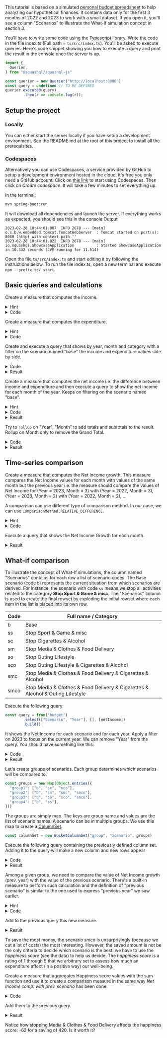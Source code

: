 This tutorial is based on a simulated [personal budget spreadsheet](src/main/resources/personal_budget_v3.csv) to help analyzing our
hypothetical finances. It contains data only for the first 3 months of 2022 and 2023 to work with a small dataset. If you open it, 
you'll see a column "Scenarios" to illustrate the What-If simulation concept in section 3.

You'll have to write some code using the [Typescript library](https://www.npmjs.com/package/@squashql/squashql-js).
Write the code in the file index.ts (Full path = `ts/src/index.ts`). You'll be asked to execute queries. Here's code snippet
showing you how to execute a query and print the result in the console once the server is up. 

```typescript
import {
  Querier,
} from "@squashql/squashql-js"

const querier = new Querier("http://localhost:8080")
const query = undefined // TO BE DEFINED
querier.execute0(query)
        .then(r => console.log(r));
```

## Setup the project

### Locally

You can either start the server locally if you have setup a development environment. See the README.md at the root of this project to install 
all the prerequisites. 

### Codespaces

Alternatively you can use Codespaces, a service provided by GitHub to setup a development environment hosted in the cloud, it's free you only need a GitHub account.
Click on [this link](https://github.com/codespaces/new?machine=basicLinux32gb&repo=580807210&ref=showcase-ts&location=WestEurope&devcontainer_path=.devcontainer%2Fdevcontainer.json) to start
using Codespaces. Then click on *Create codespace*. It will take a few minutes to set everything up.

In the terminal:
```bash
mvn spring-boot:run
```
It will download all dependencies and launch the server. If everything works as expected, you should see this in the console Output
```
2023-02-28 10:44:01.807  INFO 2678 --- [main] o.s.b.w.embedded.tomcat.TomcatWebServer  : Tomcat started on port(s): 8080 (http) with context path ''
2023-02-28 10:44:01.822  INFO 2678 --- [main] io.squashql.ShowcaseApplication          : Started ShowcaseApplication in 10.332 seconds (JVM running for 11.514)
```

Open the file `ts/src/index.ts` and start editing it by following the instructions below. To run the file index.ts, open a new terminal 
and execute `npm --prefix ts/ start`.

## Basic queries and calculations  
Create a measure that computes the income.

<details><summary>Hint</summary>

Use the `sumIf` aggregation function with a criterion on Income / Expenditure column.
</details>
<details><summary>Code</summary>

```typescript
const income = sumIf("Income", "Amount", criterion("Income / Expenditure", eq("Income")))
```
</details>

Create a measure that computes the expenditure.

<details><summary>Hint</summary>

Use the `sumIf` aggregation function with a criterion on Income / Expenditure column.
</details>
<details><summary>Code</summary>

```typescript
const expenditure = sumIf("Expenditure", "Amount", criterion("Income / Expenditure", neq("Income")))
```
</details>

Create and execute a query that shows by year, month and category with a filter on the scenario named "base" the income and expenditure
values side by side.

<details><summary>Code</summary>

```typescript
const query = from("budget")
        .where(criterion("Scenario", eq("b")))
        .select(["Year", "Month", "Category"], [], [income, expenditure])
        .build()
```
</details>
<details><summary>Result</summary>

```
+------+-------+---------------------------------+--------+--------------------+
| Year | Month |                        Category | Income |        Expenditure |
+------+-------+---------------------------------+--------+--------------------+
| 2022 |     1 |            Cigarettes & Alcohol |   null | 54.870000000000005 |
| 2022 |     1 |                  Current Income | 1930.0 |               null |
| 2022 |     1 | Media & Clothes & Food Delivery |   null |             118.75 |
| 2022 |     1 |             Minimum expenditure |   null |            1383.87 |
| 2022 |     1 |                Outing Lifestyle |   null |             141.38 |
| 2022 |     1 |             Sport & Game & misc |   null | 124.17000000000002 |
| 2022 |     2 |            Cigarettes & Alcohol |   null |              58.59 |
| 2022 |     2 |                  Current Income | 1930.0 |               null |
| 2022 |     2 | Media & Clothes & Food Delivery |   null | 202.22000000000003 |
| 2022 |     2 |             Minimum expenditure |   null | 1389.7999999999997 |
| 2022 |     2 |                Outing Lifestyle |   null |             149.75 |
| 2022 |     2 |             Sport & Game & misc |   null |             120.57 |
| 2022 |     3 |            Cigarettes & Alcohol |   null |              48.36 |
| 2022 |     3 |                  Current Income | 1930.0 |               null |
| 2022 |     3 | Media & Clothes & Food Delivery |   null |              72.94 |
| 2022 |     3 |             Minimum expenditure |   null |            1385.33 |
| 2022 |     3 |                Outing Lifestyle |   null | 218.57000000000005 |
| 2022 |     3 |             Sport & Game & misc |   null |             130.57 |
| 2023 |     1 |            Cigarettes & Alcohol |   null |               59.0 |
| 2023 |     1 |                  Current Income | 2010.0 |               null |
| 2023 |     1 | Media & Clothes & Food Delivery |   null |              127.0 |
| 2023 |     1 |             Minimum expenditure |   null |             1471.5 |
| 2023 |     1 |                Outing Lifestyle |   null |              152.0 |
| 2023 |     1 |             Sport & Game & misc |   null |              129.0 |
| 2023 |     2 |            Cigarettes & Alcohol |   null |               63.0 |
| 2023 |     2 |                  Current Income | 2010.0 |               null |
| 2023 |     2 | Media & Clothes & Food Delivery |   null |              216.0 |
| 2023 |     2 |             Minimum expenditure |   null |             1471.5 |
| 2023 |     2 |                Outing Lifestyle |   null |              161.0 |
| 2023 |     2 |             Sport & Game & misc |   null |              124.0 |
| 2023 |     3 |            Cigarettes & Alcohol |   null |               52.0 |
| 2023 |     3 |                  Current Income | 2010.0 |               null |
| 2023 |     3 | Media & Clothes & Food Delivery |   null |               77.0 |
| 2023 |     3 |             Minimum expenditure |   null |             1471.5 |
| 2023 |     3 |                Outing Lifestyle |   null |              235.0 |
| 2023 |     3 |             Sport & Game & misc |   null |              134.0 |
+------+-------+---------------------------------+--------+--------------------+
```
</details>

Create a measure that computes the net income i.e. the difference between income and expenditure and then execute a query 
to show the net income for each month of the year. Keeps on filtering on the scenario named "base".

<details><summary>Hint</summary>
<p>
Use the `minus` operator to compute the difference.
</p>
</details>
<details><summary>Code</summary>

```typescript
const netIncome = minus("Net income", income, expenditure)
const query = from("budget")
        .where(criterion("Scenario", eq("b")))
        .select(["Year", "Month"], [], [netIncome])
        .build()
```
</details>
<details><summary>Result</summary>

```
+------+-------+--------------------+
| Year | Month |         Net income |
+------+-------+--------------------+
| 2022 |     1 | 106.96000000000026 |
| 2022 |     2 |  9.070000000000391 |
| 2022 |     3 |  74.23000000000047 |
| 2023 |     1 |               71.5 |
| 2023 |     2 |              -25.5 |
| 2023 |     3 |               40.5 |
+------+-------+--------------------+
```
</details>

Try to `rollup` on "Year", "Month" to add totals and subtotals to the result. Rollup on Month only to remove the Grand Total.  
<details><summary>Code</summary>

```typescript
const query = from("budget")
        .where(criterion("Scenario", eq("b")))
        .select(["Year", "Month"], [], [netIncome])
        .rollup(["Year", "Month"])
        .build()
```
</details>
<details><summary>Result</summary>

```
+-------------+-------------+--------------------+
|        Year |       Month |         Net income |
+-------------+-------------+--------------------+
| Grand Total | Grand Total | 276.75999999999476 |
|        2022 |       Total | 190.25999999999476 |
|        2022 |           1 | 106.96000000000026 |
|        2022 |           2 |  9.070000000000391 |
|        2022 |           3 |  74.23000000000047 |
|        2023 |       Total |               86.5 |
|        2023 |           1 |               71.5 |
|        2023 |           2 |              -25.5 |
|        2023 |           3 |               40.5 |
+-------------+-------------+--------------------+
```
</details>

## Time-series comparison

Create a measure that computes the Net Income growth. This measure compares the Net Income values for each month with 
values of the same month but the previous year i.e. the measure should compare the values of Net Income for (Year = 2023, Month = 3) 
with (Year = 2022, Month = 3), (Year = 2023, Month = 2) with (Year = 2022, Month = 2), ...

A comparison can use different type of comparison method. In our case, we can use `ComparisonMethod.RELATIVE_DIFFERENCE`.

<details><summary>Hint</summary>
<p>
Use the `comparisonMeasureWithPeriod` to create the comparison measure.
</p>
</details>
<details><summary>Code</summary>

```typescript
const netIncomeGrowth = comparisonMeasureWithPeriod(
        "Net Income growth (prev. year)",
        ComparisonMethod.RELATIVE_DIFFERENCE,
        netIncome,
        new Map(Object.entries({ ["Year"]: "y-1" })),
        new Year("Year")
)
```
</details>

Execute a query that shows the Net Income Growth for each month.

<details><summary>Result</summary>

```typescript      
const query = from("budget")
        .where(criterion("Scenario", eq("b")))
        .select(["Year", "Month"], [], [netIncome, netIncomeGrowth])
        .build()
```

```
+------+-------+--------------------+--------------------------------+
| Year | Month |         Net income | Net Income growth (prev. year) |
+------+-------+--------------------+--------------------------------+
| 2022 |     1 | 106.96000000000026 |                           null |
| 2022 |     2 |  9.070000000000391 |                           null |
| 2022 |     3 |  74.23000000000047 |                           null |
| 2023 |     1 |               71.5 |            -0.3315258040388947 |
| 2023 |     2 |              -25.5 |              -3.81146637265699 |
| 2023 |     3 |               40.5 |           -0.45439849117607783 |
+------+-------+--------------------+--------------------------------+
```
This result shows us we have spent more money in 2023 than in 2022.
</details>

## What-if comparison

To illustrate the concept of What-If simulations, the column named "Scenarios" contains for each 
row a list of scenario codes.
The Base scenario (code `b`) represents the current situation from which scenarios are derived. For instance,
the scenario with code `ss` means we stop all activities related to the category **Stop Sport & Game & misc**. 
The "Scenarios" column is used to create the final rowset by exploding the initial rowset where each item in the 
list is placed into its own row.

| Code | Full name / Category                                                           |
|------|--------------------------------------------------------------------------------|
| b    | Base                                                                           |
| ss   | Stop Sport & Game & misc                                                       |
| sc   | Stop Cigarettes & Alcohol                                                      |
| sm   | Stop Media & Clothes & Food Delivery                                           |
| so   | Stop Outing Lifestyle                                                          |
| sco  | Stop Outing Lifestyle & Cigarettes & Alcohol                                   |
| smc  | Stop Media & Clothes & Food Delivery & Cigarettes & Alcohol                    |
| smco | Stop Media & Clothes & Food Delivery & Cigarettes & Alcohol & Outing Lifestyle |

Execute the following query: 
```typescript
const query = from("budget")
        .select(["Scenario", "Year"], [], [netIncome])
        .build()
```

It shows the Net Income for each scenario and for each year. Apply a filter on 2023 to focus on the current year. We can
remove "Year" from the query. You should have something like this:

<details><summary>Code</summary>

```typescript
const query = from("budget")
        .where(criterion("Year", eq(2023)))
        .select(["Scenario"], [], [netIncome])
        .build()
```
</details>

<details><summary>Result</summary>

```
+----------+------------+
| Scenario | Net income |
+----------+------------+
|        b |       86.5 |
|       sc |      260.5 |
|      sco |      808.5 |
|       sm |      506.5 |
|      smc |      680.5 |
|     smco |     1228.5 |
|       so |      634.5 |
|       ss |      473.5 |
+----------+------------+
```
</details>

Let's create groups of scenarios. Each group determines which scenarios will be compared to. 

```typescript
const groups = new Map(Object.entries({
  "group1": ["b", "sc", "sco"],
  "group2": ["b", "sm", "smc", "smco"],
  "group3": ["b", "so", "sco", "smco"],
  "group4": ["b", "ss"],
}))
```

The groups are simply map. The keys are group name and values are the list of scenario names. A scenario 
can be in multiple groups. We use this map to create a [ColumnSet](https://github.com/squashql/squashql/blob/main/QUERY.md#dynamic-comparison---what-if---columnset).

```typescript
const columnSet = new BucketColumnSet("group", "Scenario", groups)
```

Execute the following query containing the previously defined column set. Adding it to the query will make a new column and new rows appear

<details><summary>Code</summary>

```typescript
const query = from("budget")
  .where(criterion("Year", eq(2023)))
  .select([], [columnSet], [netIncome])
  .build()
```

</details>
<details><summary>Result</summary>

```
+--------+----------+------------+
|  group | Scenario | Net income |
+--------+----------+------------+
| group1 |        b |       86.5 |
| group1 |       sc |      260.5 |
| group1 |      sco |      808.5 |
| group2 |        b |       86.5 |
| group2 |       sm |      506.5 |
| group2 |      smc |      680.5 |
| group2 |     smco |     1228.5 |
| group3 |        b |       86.5 |
| group3 |       so |      634.5 |
| group3 |      sco |      808.5 |
| group3 |     smco |     1228.5 |
| group4 |        b |       86.5 |
| group4 |       ss |      473.5 |
+--------+----------+------------+
```
</details>

Among a given group, we need to compare the value of Net Income growth (prev. year) with the value of the previous scenario.
There's a built-in measure to perform such calculation and the definition of "previous scenario" is similar to the one 
used to express "previous year" we saw earlier.

<details><summary>Hint</summary>
<p>
Use the `comparisonMeasureWithBucket` to create the comparison measure.
</p>
</details>
<details><summary>Code</summary>

```typescript
const netIncomeComp = comparisonMeasureWithBucket(
        "Net Income comp. with prev. scenario",
        ComparisonMethod.ABSOLUTE_DIFFERENCE,
        netIncome,
        new Map(Object.entries({["Scenario"]: "s-1"})))
```
</details>

Add to the previous query this new measure.

<details><summary>Result</summary>

```typescript      
const query = from("budget")
        .where(criterion("Year", eq(2023)))
        .select([], [columnSet], [netIncome, netIncomeComp])
        .build()
```

```
+--------+----------+------------+--------------------------------------+
|  group | Scenario | Net income | Net Income comp. with prev. scenario |
+--------+----------+------------+--------------------------------------+
| group1 |        b |       86.5 |                                  0.0 |
| group1 |       sc |      260.5 |                                174.0 |
| group1 |      sco |      808.5 |                                548.0 |
| group2 |        b |       86.5 |                                  0.0 |
| group2 |       sm |      506.5 |                                420.0 |
| group2 |      smc |      680.5 |                                174.0 |
| group2 |     smco |     1228.5 |                                548.0 |
| group3 |        b |       86.5 |                                  0.0 |
| group3 |       so |      634.5 |                                548.0 |
| group3 |      sco |      808.5 |                                174.0 |
| group3 |     smco |     1228.5 |                                420.0 |
| group4 |        b |       86.5 |                                  0.0 |
| group4 |       ss |      473.5 |                                387.0 |
+--------+----------+------------+--------------------------------------+
```
</details>

To save the most money, the scenario *smco* is unsurprisingly (because we cut a lot of costs) the most interesting. 
However, the saved amount is not be the only criteria to decide which scenario is the best: we have to use the *happiness score*
(see the data) to help us decide. The *happiness score* is a rating of 1 through 5 that we arbitrary set to assess how much 
an expenditure affect (in a positive way) our well-being. 

Create a measure that aggregates Happiness score values with the sum function and use it to create a comparison measure 
in the same way *Net Income comp. with prev. scenario* has been done.

<details><summary>Code</summary>

```typescript
const happiness = sum("Happiness score sum", "Happiness score");
const happinessComp = comparisonMeasureWithBucket(
        "Happiness score sum comp. with prev. scenario",
        ComparisonMethod.ABSOLUTE_DIFFERENCE,
        happiness,
        new Map(Object.entries({["Scenario"]: "s-1"})))
```
</details>

Add them to the previous query.

<details><summary>Result</summary>

```typescript      
const query = from("budget")
        .where(criterion("Year", eq(2023)))
        .select(["Year"], [columnSet], [netIncome, happiness,  netIncomeComp, happinessComp])
        .build()
```

```
+--------+----------+------+------------+---------------------+--------------------------------------+-----------------------------------------------+
|  group | Scenario | Year | Net income | Happiness score sum | Net Income comp. with prev. scenario | Happiness score sum comp. with prev. scenario |
+--------+----------+------+------------+---------------------+--------------------------------------+-----------------------------------------------+
| group1 |        b | 2023 |       86.5 |                 132 |                                  0.0 |                                             0 |
| group1 |       sc | 2023 |      260.5 |                 108 |                                174.0 |                                           -24 |
| group1 |      sco | 2023 |      808.5 |                  95 |                                548.0 |                                           -13 |
| group2 |        b | 2023 |       86.5 |                 132 |                                  0.0 |                                             0 |
| group2 |       sm | 2023 |      506.5 |                  70 |                                420.0 |                                           -62 |
| group2 |      smc | 2023 |      680.5 |                  46 |                                174.0 |                                           -24 |
| group2 |     smco | 2023 |     1228.5 |                  33 |                                548.0 |                                           -13 |
| group3 |        b | 2023 |       86.5 |                 132 |                                  0.0 |                                             0 |
| group3 |       so | 2023 |      634.5 |                 119 |                                548.0 |                                           -13 |
| group3 |      sco | 2023 |      808.5 |                  95 |                                174.0 |                                           -24 |
| group3 |     smco | 2023 |     1228.5 |                  33 |                                420.0 |                                           -62 |
| group4 |        b | 2023 |       86.5 |                 132 |                                  0.0 |                                             0 |
| group4 |       ss | 2023 |      473.5 |                  99 |                                387.0 |                                           -33 |
+--------+----------+------+------------+---------------------+--------------------------------------+-----------------------------------------------+
```
</details>

Notice how stopping Media & Clothes & Food Delivery affects the happiness score: -62 for a saving of 420. Is it worth it?
